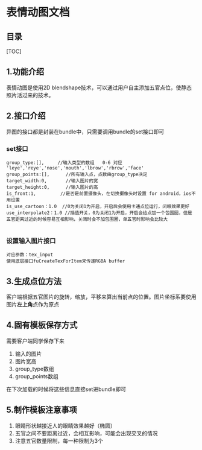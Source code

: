# 表情动图文档

## 目录

[TOC]

## 1.功能介绍

表情动图是使用2D blendshape技术，可以通过用户自主添加五官点位，使静态照片活过来的技术。

## 2.接口介绍

异图的接口都是封装在bundle中，只需要调用bundle的set接口即可

### set接口

```
group_type:[],     //输入类型的数组   0-6 对应             		'leye','reye','nose','mouth','lbrow','rbrow','face'
group_points:[],	  //所有输入点，点数由group_type决定
target_width:0,	      //输入图片的宽
target_height:0,	  //输入图片的高
is_front:1,			//是否是前置摄像头，在切换摄像头时设置 for android，ios不用设置
is_use_cartoon：1.0  //0为关闭1为开启，开启后会使用卡通点位运行，闭眼效果更好
use_interpolate2：1.0 //插值开关，0为关闭1为开启，开启会给点加一个包围圈，但是五官距离过近的时候容易互相影响，关闭时会不加包围圈，单五官时影响会比较大


```

### 设置输入图片接口

```
对应参数：tex_input
使用底层接口fuCreateTexForItem来传递RGBA buffer
```

## 3.生成点位方法

客户端根据五官图片的旋转，缩放，平移来算出当前点的位置。图片坐标系要使用图片**左上角**点作为原点

## 4.固有模板保存方式

需要客户端同学保存下来

1. 输入的图片
2. 图片宽高
3. group_type数组
4. group_points数组

在下次加载的时候将这些信息直接set进bundle即可

## 5.制作模板注意事项

1. 眼睛形状越接近人的眼睛效果越好（椭圆）
2. 五官之间不要距离过近，会相互影响，可能会出现交叉的情况
3. 注意五官数量限制，每一种限制为3个